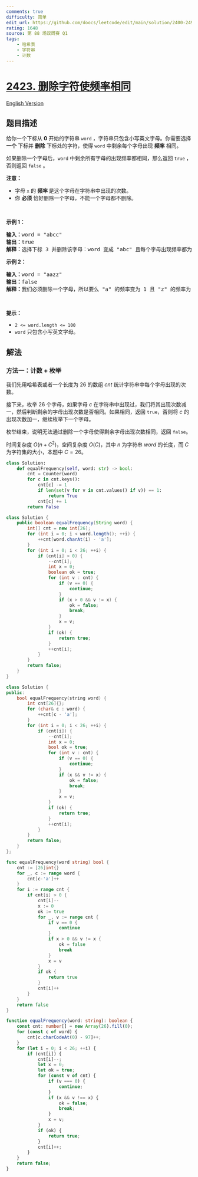 ```yaml
---
comments: true
difficulty: 简单
edit_url: https://github.com/doocs/leetcode/edit/main/solution/2400-2499/2423.Remove%20Letter%20To%20Equalize%20Frequency/README.md
rating: 1648
source: 第 88 场双周赛 Q1
tags:
    - 哈希表
    - 字符串
    - 计数
---
```


# [2423. 删除字符使频率相同](https://leetcode.cn/problems/remove-letter-to-equalize-frequency)

[English Version](/solution/2400-2499/2423.Remove%20Letter%20To%20Equalize%20Frequency/README_EN.md)

## 题目描述

<!-- 这里写题目描述 -->

<p>给你一个下标从 <strong>0</strong>&nbsp;开始的字符串&nbsp;<code>word</code>&nbsp;，字符串只包含小写英文字母。你需要选择 <strong>一个</strong>&nbsp;下标并 <strong>删除</strong>&nbsp;下标处的字符，使得 <code>word</code>&nbsp;中剩余每个字母出现 <strong>频率</strong>&nbsp;相同。</p>

<p>如果删除一个字母后，<code>word</code>&nbsp;中剩余所有字母的出现频率都相同，那么返回 <code>true</code>&nbsp;，否则返回 <code>false</code>&nbsp;。</p>

<p><strong>注意：</strong></p>

<ul>
	<li>字母&nbsp;<code>x</code>&nbsp;的 <strong>频率</strong><strong>&nbsp;</strong>是这个字母在字符串中出现的次数。</li>
	<li>你 <strong>必须</strong>&nbsp;恰好删除一个字母，不能一个字母都不删除。</li>
</ul>

<p>&nbsp;</p>

<p><strong>示例 1：</strong></p>

<pre>
<b>输入：</b>word = "abcc"
<b>输出：</b>true
<b>解释：</b>选择下标 3 并删除该字母：word 变成 "abc" 且每个字母出现频率都为 1 。
</pre>

<p><strong>示例 2：</strong></p>

<pre>
<b>输入：</b>word = "aazz"
<b>输出：</b>false
<b>解释：</b>我们必须删除一个字母，所以要么 "a" 的频率变为 1 且 "z" 的频率为 2 ，要么两个字母频率反过来。所以不可能让剩余所有字母出现频率相同。
</pre>

<p>&nbsp;</p>

<p><strong>提示：</strong></p>

<ul>
	<li><code>2 &lt;= word.length &lt;= 100</code></li>
	<li><code>word</code>&nbsp;只包含小写英文字母。</li>
</ul>

## 解法

### 方法一：计数 + 枚举

我们先用哈希表或者一个长度为 $26$ 的数组 $cnt$ 统计字符串中每个字母出现的次数。

接下来，枚举 $26$ 个字母，如果字母 $c$ 在字符串中出现过，我们将其出现次数减一，然后判断剩余的字母出现次数是否相同。如果相同，返回 `true`，否则将 $c$ 的出现次数加一，继续枚举下一个字母。

枚举结束，说明无法通过删除一个字母使得剩余字母出现次数相同，返回 `false`。

时间复杂度 $O(n + C^2)$，空间复杂度 $O(C)$，其中 $n$ 为字符串 $word$ 的长度，而 $C$ 为字符集的大小，本题中 $C = 26$。

<!-- tabs:start -->

```python
class Solution:
    def equalFrequency(self, word: str) -> bool:
        cnt = Counter(word)
        for c in cnt.keys():
            cnt[c] -= 1
            if len(set(v for v in cnt.values() if v)) == 1:
                return True
            cnt[c] += 1
        return False
```

```java
class Solution {
    public boolean equalFrequency(String word) {
        int[] cnt = new int[26];
        for (int i = 0; i < word.length(); ++i) {
            ++cnt[word.charAt(i) - 'a'];
        }
        for (int i = 0; i < 26; ++i) {
            if (cnt[i] > 0) {
                --cnt[i];
                int x = 0;
                boolean ok = true;
                for (int v : cnt) {
                    if (v == 0) {
                        continue;
                    }
                    if (x > 0 && v != x) {
                        ok = false;
                        break;
                    }
                    x = v;
                }
                if (ok) {
                    return true;
                }
                ++cnt[i];
            }
        }
        return false;
    }
}
```

```cpp
class Solution {
public:
    bool equalFrequency(string word) {
        int cnt[26]{};
        for (char& c : word) {
            ++cnt[c - 'a'];
        }
        for (int i = 0; i < 26; ++i) {
            if (cnt[i]) {
                --cnt[i];
                int x = 0;
                bool ok = true;
                for (int v : cnt) {
                    if (v == 0) {
                        continue;
                    }
                    if (x && v != x) {
                        ok = false;
                        break;
                    }
                    x = v;
                }
                if (ok) {
                    return true;
                }
                ++cnt[i];
            }
        }
        return false;
    }
};
```

```go
func equalFrequency(word string) bool {
	cnt := [26]int{}
	for _, c := range word {
		cnt[c-'a']++
	}
	for i := range cnt {
		if cnt[i] > 0 {
			cnt[i]--
			x := 0
			ok := true
			for _, v := range cnt {
				if v == 0 {
					continue
				}
				if x > 0 && v != x {
					ok = false
					break
				}
				x = v
			}
			if ok {
				return true
			}
			cnt[i]++
		}
	}
	return false
}
```

```ts
function equalFrequency(word: string): boolean {
    const cnt: number[] = new Array(26).fill(0);
    for (const c of word) {
        cnt[c.charCodeAt(0) - 97]++;
    }
    for (let i = 0; i < 26; ++i) {
        if (cnt[i]) {
            cnt[i]--;
            let x = 0;
            let ok = true;
            for (const v of cnt) {
                if (v === 0) {
                    continue;
                }
                if (x && v !== x) {
                    ok = false;
                    break;
                }
                x = v;
            }
            if (ok) {
                return true;
            }
            cnt[i]++;
        }
    }
    return false;
}
```

<!-- tabs:end -->

<!-- end -->
